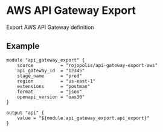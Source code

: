 # AWS API Gateway Export
Export AWS API Gateway definition

## Example
```
module "api_gateway_export" {
    source          = "rojopolis/api-gateway-export-aws"
    api_gateway_id  = "12345"
    stage_name      = "prod"
    region          = "us-east-1"
    extensions      = "postman"
    format          = "json"
    openapi_version = "oas30"
}

output "api" {
    value = "${module.api_gateway_export.api_export}"
}
```